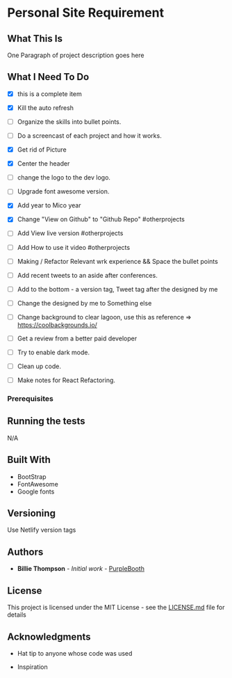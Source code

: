 # Personal Site Requirement

## What This Is
One Paragraph of project description goes here

## What I Need To Do
- [x] this is a complete item
- [x] Kill the auto refresh
- [ ] Organize the skills into bullet points. 
- [ ] Do a screencast of each project and how it works.
- [x] Get rid of Picture
- [x] Center the header 
- [ ] change the logo to the dev logo.
- [ ] Upgrade font awesome version.
- [x] Add year to Mico year
- [x] Change "View on Github" to "Github Repo" #otherprojects
- [ ] Add View live version #otherprojects
- [ ] Add How to use it video #otherprojects
- [ ] Making / Refactor Relevant wrk experience && Space the bullet points
- [ ] Add recent tweets to an aside after conferences.
- [ ] Add to the bottom - a version tag, Tweet tag after the designed by me
- [ ] Change the designed by me to Something else
- [ ] Change background to clear lagoon, use this as reference => https://coolbackgrounds.io/
- [ ] Get a review from a better paid developer
- [ ] Try to enable dark mode. 
- [ ] Clean up code.
- [ ] Make notes for React Refactoring.


### Prerequisites


## Running the tests
N/A


## Built With
- BootStrap
- FontAwesome
- Google fonts

## Versioning
Use Netlify version tags

## Authors
* **Billie Thompson** - *Initial work* - [PurpleBooth](https://github.com/PurpleBooth)

## License

This project is licensed under the MIT License - see the [LICENSE.md](LICENSE.md) file for details

## Acknowledgments

* Hat tip to anyone whose code was used

* Inspiration

